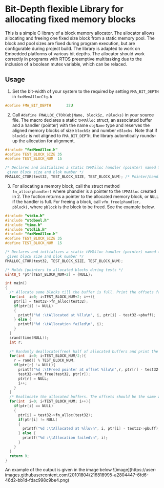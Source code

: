 # Bit-Depth flexible Library for allocating fixed memory blocks
This is a simple C library of a block memory allocator. The allocator allows allocating and freeing one fixed size block from a static memory pool. The block and pool sizes are fixed during program execution, but are configurable during project build. The library is adapted to work on Embedded platforms of various bit depths. The allocator should work correctly in programs with RTOS preemptive multitasking due to the inclusion of a boolean mutex variable, which can be relaced. 
## Usage
1. Set the bit-width of your system to the required by setting `FMA_BIT_DEPTH` in `fxdMemAllocCfg.h`
``` cpp
#define FMA_BIT_DEPTH		32U
```

2. Call `#define FMALLOC_CTOR(objName, blockSz, nBlocks)` in your source file. The macro declares a static `tFMAlloc` struct, an associated buffer and a handler (pointer) with the name `objName` type and reserves the aligned memory blocks of size `blockSz` and number `nBlocks`. Note that if `blockSz` is not aligned to `FMA_BIT_DEPTH`, the library automtically rounds-up the allocation for alignment.
```cpp
#include "fxdMemAlloc.h"
#define TEST_BLOCK_SIZE 35
#define TEST_BLOCK_NUM  15

/* Declares and initializes a static tFMAlloc handler (pointer) named test32 with
 given block size and blok number */
FMALLOC_CTOR(test32, TEST_BLOCK_SIZE, TEST_BLOCK_NUM); /* Pointer/handler with the name test32 is created */
```
3. For allocating a memory block, call the struct method `fn_alloc(phandler)` where phandler is a pointer to the `tFMAlloc` created in 2. The fuction returns a pointer to the allocated memory block, or `NULL` if the handler is full. For freeing a block, call `vfn_free(phandler, pblock)`, where `pblock` is the block to be freed. See the example below.
``` cpp
#include "stdio.h"
#include "stdbool.h"
#include "time.h"
#include "stdlib.h"
#include "fxdMemAlloc.h"
#define TEST_BLOCK_SIZE 35
#define TEST_BLOCK_NUM  15

/* Declares and initializes a static tFMAlloc handler (pointer) named test32 with
 given block size and blok number */
FMALLOC_CTOR(test32, TEST_BLOCK_SIZE, TEST_BLOCK_NUM);

/* Holds [pointers to allocated blocks during tests */
uint8_t *ptr[TEST_BLOCK_NUM+2] = {NULL};

int main()
{
  /* Allocate some blocks till the buffer is full. Print the offsets from the buffer start address */
  for(int  i=0; i<TEST_BLOCK_NUM+2; i++){
    ptr[i] = test32->fn_alloc(test32);
    if(ptr[i] != NULL)
    {
      printf("%d :\tAllocated at %llu\n", i, ptr[i] - test32->pbuff);
    } else {
      printf("%d :\tAllocation failed\n", i);
    }
  }
  srand(time(NULL));
  int r;
  
  /* Randomly deallocate(free) half of allocated buffers and print the offsets */
  for(int  i=0; i<TEST_BLOCK_NUM/2;){
    r = rand() % TEST_BLOCK_NUM;
    if(ptr[r] != NULL){
      printf("%d :\tFreed pointer at offset %llu\n",r, ptr[r] - test32->pbuff);
      test32->vfn_free(test32, ptr[r]);
      ptr[r] = NULL;
      i++;
    }
  }
  /* Reallocate the allocated buffers. The offsets should be the same as those above, but in opposite order. See example output */
  for(int  i=0; i<TEST_BLOCK_NUM; i++){
    if(ptr[i] == NULL)
    {
      ptr[i] = test32->fn_alloc(test32);
      if(ptr[i] != NULL)
      {
        printf("%d :\tAllocated at %llu\n", i, ptr[i] - test32->pbuff);
      } else {
        printf("%d :\tAllocation failed\n", i);
      }
    }
  }
  return 0;
}
```

<p> 
<p>An example of the output is given in the image below
![image](https://user-images.githubusercontent.com/20101804/216818995-a2804447-6fd6-46d2-bb1d-fdac998c9be4.png)

